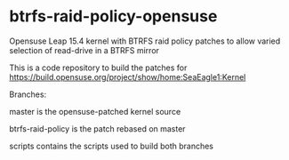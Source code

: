 # btrfs-raid-policy-opensuse

Opensuse Leap 15.4 kernel with BTRFS raid policy patches to allow varied selection of read-drive in a BTRFS mirror

This is a code repository to build the patches for https://build.opensuse.org/project/show/home:SeaEagle1:Kernel

Branches: 

master is the opensuse-patched kernel source

btrfs-raid-policy is the patch rebased on master

scripts contains the scripts used to build both branches
